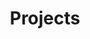 ---
widget: slider

title: Projects

active: true

weight: 70

headless: true  # This file represents a page section.

# ... Put Your Section Options Here (section position etc.) ...

# Slide interval.
# Use `false` to disable animation or enter a time in ms, e.g. `5000` (5s).
interval: 15000

# Minimum slide height.
# Specify a height to ensure a consistent height for each slide.
height: ''


item:
#   - title: Recent results
#     content: 'Scroll through for recent results'
#     # Choose `center`, `left`, or `right` alignment.
#     align: center
#     # Overlay a color or image (optional).
#     #   Deactivate an option by commenting out the line, prefixing it with `#`.
#     overlay_color: '#666'  # An HTML color value.
#     overlay_img: bubbles.jpg  # Image path relative to your `static/media/` folder
#     overlay_filter: 0.5  # Darken the image. Value in range 0-1.
#     # Call to action button (optional).
#     #   Activate the button by specifying a URL and button label below.
#     #   Deactivate by commenting out parameters, prefixing lines with `#`.
#     cta_label: Download my app
#     cta_url: 'https://example.org'
#     cta_icon_pack: fas
#     cta_icon: graduation-cap
#   - title: 'Projects, Present and Past'
#     content: 'A list of ongoing and previous projects I have contributed to'
#     overlay_color: = ''
#     overlay_img: 'projects2.png'
  - title: Resonant HH→4b
    content: Searches for resonant di-Higgs production decaying to 4 b-jets, featuring novel neural network background estimates
    align: center
    overlay_color: '#555'
    overlay_img: 'hh4b_res.png'
    overlay_filter: 0.6
    cta_label: ATL-PHYS-CONF-2021-035
    cta_url: 'https://atlas.web.cern.ch/Atlas/GROUPS/PHYSICS/CONFNOTES/ATLAS-CONF-2021-035/'
  - title: 'Deep Learning for Calorimeter Reconstruction'
    content: Improving pion and jet reconstruction with image recognition
    align: center
    overlay_color: '#555'
    overlay_img: 'ml4p.png'
    overlay_filter: 0.6
    cta_label: ATL-PHYS-PUB-2020-018
    cta_url: 'https://atlas.web.cern.ch/Atlas/GROUPS/PHYSICS/PUBNOTES/ATL-PHYS-PUB-2020-018/'
  - title: Jet Reconstruction
    content: 'ATLAS jet reconstruction and calibration in run 2'
    align: center
    overlay_color: '#333'
    overlay_img: 'jets.png'
    overlay_filter: 0.6
    cta_label: Eur. Phys. J. C 81 (2021) 689
    cta_url: 'https://atlas.web.cern.ch/Atlas/GROUPS/PHYSICS/PAPERS/JETM-2018-05/'
  - title: VBF HH→4b
    content: 'Searches for resonant and non-resonant di-Higgs VBF production decaying to 4 b-jets'
    align: center
    overlay_color: '#333'
    overlay_img: 'hh4b_vbf.png'
    overlay_filter: 0.6
    cta_label: JHEP 07 (2020) 108
    cta_url: 'https://atlas.web.cern.ch/Atlas/GROUPS/PHYSICS/PAPERS/HDBS-2018-18/'
  - title: Higgsinos
    content: 'Searches for Higgsino pair production decaying to b-jets and missing energy'
    align: center
    overlay_color: '#333'
    overlay_img: 'higgsinos.png'
    overlay_filter: 0.6
    cta_label: Phys. Rev. D 98 (2018) 092002
    cta_url: 'https://atlas.web.cern.ch/Atlas/GROUPS/PHYSICS/PAPERS/SUSY-2017-02/'
  - title: Gluinos
    content: 'Searches for gluinos decaying to top quarks, many b-jets, and missing energy'
    align: center
    overlay_color: '#333'
    overlay_img: 'gluinos.png'
    overlay_filter: 0.8
    cta_label: ATLAS-CONF-2018-041
    cta_url: 'https://atlas.web.cern.ch/Atlas/GROUPS/PHYSICS/CONFNOTES/ATLAS-CONF-2018-041/'
  - title: The ATLAS FastTracKer
    content: 'Building and commissioning a hardware track trigger for the ATLAS experiment'
    align: center
    overlay_color: '#333'
    overlay_img: 'ftk.png'
    overlay_filter: 0.6
    cta_label: 'JINST 16 (2021) P07006'
    cta_url: 'https://arxiv.org/abs/2101.05078'
  - title: Soft-drop
    content: 'Measuring calculable properties of quantum chromodynamics with jet substructure'
    align: center
    overlay_color: '#333'
    overlay_img: 'sd.png'
    overlay_filter: 0.6
    cta_label: Phys. Rev. Lett. 121 (2018) 092001
    cta_url: 'https://atlas.web.cern.ch/Atlas/GROUPS/PHYSICS/PAPERS/STDM-2017-04/'
  - title: MilliQan
    content: 'Searching for milli-charged particles in LHC collisions'
    align: center
    overlay_color: '#333'
    overlay_img: 'mq3.jpg'
    overlay_filter: 0.6
    cta_label: Phys. Rev. D 102, 032002 (2020)
    cta_url: 'https://arxiv.org/abs/2005.06518'
---
